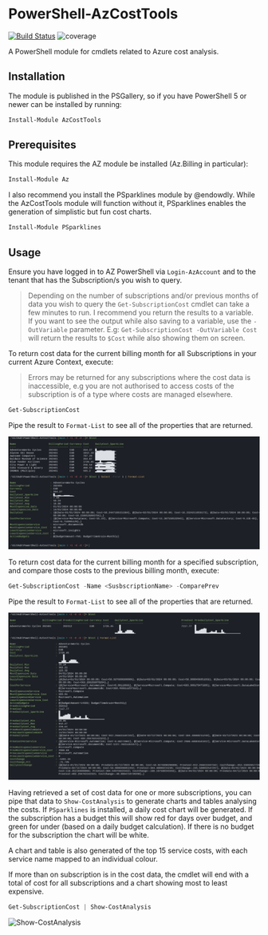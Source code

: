 # PowerShell-AzCostTools

[![Build Status](https://dev.azure.com/markwragg/GitHub/_apis/build/status/markwragg.PowerShell-AzCostTools?branchName=main)](https://dev.azure.com/markwragg/GitHub/_build/latest?definitionId=11&branchName=main) ![coverage](https://img.shields.io/badge/coverage-93%25-brightgreen.svg)

A PowerShell module for cmdlets related to Azure cost analysis.

## Installation

The module is published in the PSGallery, so if you have PowerShell 5 or newer can be installed by running:

```powershell
Install-Module AzCostTools
```

## Prerequisites

This module requires the AZ module be installed (Az.Billing in particular):

```powershell
Install-Module Az
```

I also recommend you install the PSparklines module by @endowdly. While the AzCostTools module will function without it,  PSparklines enables the generation of simplistic but fun cost charts.

```powershell
Install-Module PSparklines
```

## Usage

Ensure you have logged in to AZ PowerShell via `Login-AzAccount` and to the tenant that has the Subscription/s you wish to query.

> Depending on the number of subscriptions and/or previous months of data you wish to query the `Get-SubscriptionCost` cmdlet can take a few minutes to run.
> I recommend you return the results to a variable. If you want to see the output while also saving to a variable, use the `-OutVariable` parameter.
> E.g: `Get-SubscriptionCost -OutVariable Cost` will return the results to `$Cost` while also showing them on screen.

To return cost data for the current billing month for all Subscriptions in your current Azure Context, execute:

> Errors may be returned for any subscriptions where the cost data is inaccessible, e.g you are not authorised to access costs of the subscription is of a type where costs are managed elsewhere.

```powershell
Get-SubscriptionCost
```

Pipe the result to `Format-List` to see all of the properties that are returned.

![Get-SubscriptionCost](https://github.com/markwragg/PowerShell-AzCostTools/blob/main/Media/Get-SubscriptionCost.png)

To return cost data for the current billing month for a specified subscription, and compare those costs to the previous billing month, execute:

```powershell
Get-SubscriptionCost -Name <SusbscriptionName> -ComparePrev
```

Pipe the result to `Format-List` to see all of the properties that are returned.

![Get-SubscriptionCost](https://github.com/markwragg/PowerShell-AzCostTools/blob/main/Media/Get-SubscriptionCost-ComparePrev.png)

Having retrieved a set of cost data for one or more subscriptions, you can pipe that data to `Show-CostAnalysis` to generate charts and tables analysing the costs.
If `PSparklines` is installed, a daily cost chart will be generated. If the subscription has a budget this will show red for days over budget, and green for under (based on a daily budget calculation).
If there is no budget for the subscription the chart will be white.

A chart and table is also generated of the top 15 service costs, with each service name mapped to an individual colour.

If more than on subscription is in the cost data, the cmdlet will end with a total of cost for all subscriptions and a chart showing most to least expensive.

```powershell
Get-SubscriptionCost | Show-CostAnalysis
```

![Show-CostAnalysis](https://github.com/markwragg/PowerShell-AzCostTools/blob/main/Media/Show-CostAnalysis.gif)
